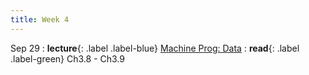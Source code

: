 ```yaml
---
title: Week 4
---
```


Sep 29
: **lecture**{: .label .label-blue} [Machine Prog: Data](/ICS-Fall25/assets/lec/07-machine-data.pdf)
  : **read**{: .label .label-green} Ch3.8 - Ch3.9